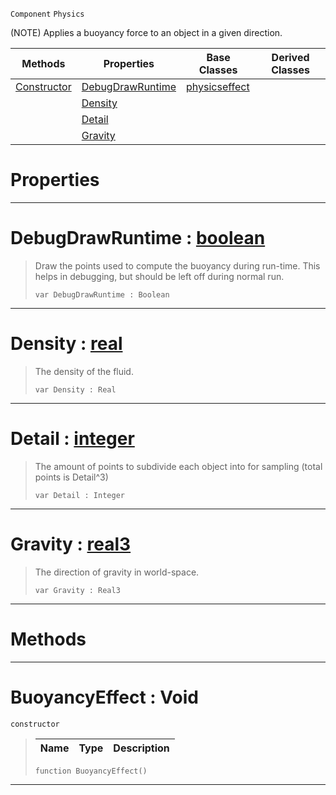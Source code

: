  `Component` `Physics`



(NOTE) Applies a buoyancy force to an object in a given direction.

|Methods|Properties|Base Classes|Derived Classes|
|---|---|---|---|
|[Constructor](buoyancyeffect.md#buoyancyeffect-void)|[DebugDrawRuntime](buoyancyeffect.md#debugdrawruntime-zilch-en)|[physicseffect](physicseffect.md)| |
| |[Density](buoyancyeffect.md#density-zilch-engine-docu)| | |
| |[Detail](buoyancyeffect.md#detail-zilch-engine-docum)| | |
| |[Gravity](buoyancyeffect.md#gravity-zilch-engine-docu)| | |


 #  Properties


---  
 #  DebugDrawRuntime : [boolean](../nada_base_types/boolean.md)

> Draw the points used to compute the buoyancy during run-time. This helps in debugging, but should be left off during normal run.
> ```TS:Nada
> var DebugDrawRuntime : Boolean


---  
 #  Density : [real](../nada_base_types/real.md)

> The density of the fluid.
> ```TS:Nada
> var Density : Real


---  
 #  Detail : [integer](../nada_base_types/integer.md)

> The amount of points to subdivide each object into for sampling (total points is Detail^3)
> ```TS:Nada
> var Detail : Integer


---  
 #  Gravity : [real3](../nada_base_types/real3.md)

> The direction of gravity in world-space.
> ```TS:Nada
> var Gravity : Real3


---  
 #  Methods


---  
 #  BuoyancyEffect : Void

 `constructor`

> 
> |Name|Type|Description|
> |---|---|---|
> ```TS:Nada
> function BuoyancyEffect()
> ``` 


---  
 

 